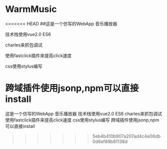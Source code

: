 # WarmMusic
<<<<<<< HEAD
##这是一个仿写的WebApp 音乐播放器

技术栈使用vue2.0 ES6

charles来抓包调试

使用fastclick插件来提高click速度

css使用stylus编写

跨域插件使用jsonp,npm可以直接install
=======
  这是一个仿写的WebApp 音乐播放器
  技术栈使用vue2.0 ES6
  charles来抓包调试
  使用fastclick插件来提高click速度
  css使用stylus编写
  跨域插件使用jsonp,npm可以直接install
>>>>>>> 5eb4b410b907a207ad4c4e06db0d6ef89b81138d

